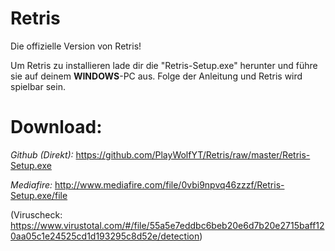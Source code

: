 # Retris
Die offizielle Version von Retris!


Um Retris zu installieren lade dir die "Retris-Setup.exe" herunter und führe sie auf deinem **WINDOWS**-PC aus.
Folge der Anleitung und Retris wird spielbar sein.

# **Download:**

*Github (Direkt):*
https://github.com/PlayWolfYT/Retris/raw/master/Retris-Setup.exe

*Mediafire:*
http://www.mediafire.com/file/0vbi9npvq46zzzf/Retris-Setup.exe/file


(Viruscheck: https://www.virustotal.com/#/file/55a5e7eddbc6beb20e6d7b20e2715baff120aa05c1e24525cd1d193295c8d52e/detection)
